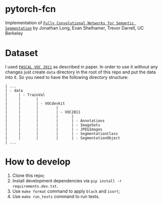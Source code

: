 # pytorch-fcn

Implementation of [`Fully Convolutional Networks for Semantic Segmentation`](https://arxiv.org/abs/1411.4038) by Jonathan Long, Evan Shelhamer, Trevor Darrell, UC Berkeley

# Dataset
I used [`PASCAL VOC 2011`](http://host.robots.ox.ac.uk/pascal/VOC/voc2011/index.html) as described in paper.
In order to use it without any changes just create `data` directory in the root of this repo and put the data into it. So you need to have the following directory structure:
```
| ...
| - data
|     | - TrainVal
|     |       |
|     |       | - VOCdevkit
|     |       |        |
|     |       |        | - VOC2011
|     |       |        |      |
|     |       |        |      | - Annotations
|     |       |        |      | - ImageSets
|     |       |        |      | - JPEGImages
|     |       |        |      | - SegmentationClass
|     |       |        |      | - SegmentationObject
| ...
```

# How to develop
1. Clone this repo;
2. Install development dependencies via `pip install -r requirements.dev.txt`.
3. Use `make format` command to apply `black` and `isort`;
4. Use `make run_tests` command to run tests.